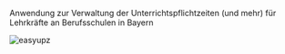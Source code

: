 Anwendung zur Verwaltung der Unterrichtspflichtzeiten (und mehr) für Lehrkräfte an Berufsschulen in Bayern

![easyupz](https://github.com/user-attachments/assets/f7136f69-5fad-4ad0-b3a2-53d377fa9e86)
